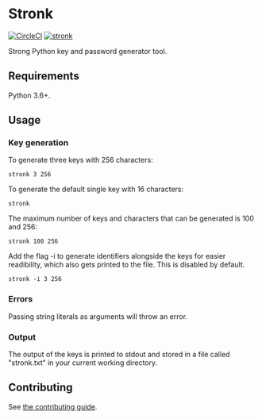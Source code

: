 # Stronk
[![CircleCI](https://circleci.com/gh/hash-vault/stronk.svg?style=svg)](https://circleci.com/gh/hash-vault/stronk)
[![stronk](https://img.shields.io/pypi/v/stronk.svg)](https://pypi.org/project/stronk/)

Strong Python key and password generator tool.

## Requirements

Python 3.6+.

## Usage

### Key generation

To generate three keys with 256 characters:

```
stronk 3 256
```

To generate the default single key with 16 characters:

```
stronk
```

The maximum number of keys and characters that can be generated is 100 and 256:

```
stronk 100 256
```

Add the flag -i to generate identifiers alongside the keys for easier readibility, which also gets printed to the
file.  This is disabled by default.

```
stronk -i 3 256
```

### Errors

Passing string literals as arguments will throw an error.

### Output

The output of the keys is printed to stdout and stored in a file called "stronk.txt" in your 
current working directory.

## Contributing

See [the contributing guide](CONTRIBUTING.md).
